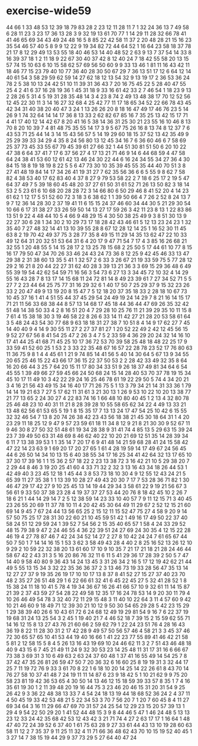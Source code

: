 # exercise-wide59
44
66
1
33
48
53
12
39
18
79
83
28
2
23
12
11
28
11
7
1
32
24
36
13
7
49
58
6
28
11
23
3
23
17
36
13
28
3
9
32
19
13
61
70
77
1
14
29
11
28
32
66
78
41
41
46
65
69
34
43
49
24
48
16
5
8
85
22
42
58
11
37
2
20
48
28
21
15
16
23
35
54
46
57
40
5
8
9
9
12
22
9
19
34
82
72
44
64
52
1
16
64
23
58
18
37
78
21
17
8
12
29
49
13
53
55
18
40
46
53
14
40
48
52
2
63
9
13
7
37
54
14
33
8
16
39
37
18
1
2
11
18
9
22
67
30
40
37
42
8
12
40
24
7
18
42
55
58
20
13
15
57
74
15
10
63
6
10
15
58
62
57
69
56
50
60
9
9
33
13
46
1
81
11
16
43
42
11
18
46
77
15
23
79
40
10
77
36
40
28
30
50
67
29
7
36
13
51
17
12
6
64
12
14
40
61
54
3
58
29
59
62
59
14
27
62
18
12
13
54
32
9
13
19
17
2
36
53
36
24
78
2
5
38
10
13
24
42
51
10
11
39
31
36
43
7
20
16
75
45
22
5
28
40
47
55
25
4
2
41
6
37
16
28
19
36
1
45
31
18
9
33
16
61
42
33
2
7
46
54
1
18
23
9
13
2
28
26
5
31
4
5
19
31
28
35
48
14
3
4
23
8
74
2
49
13
48
38
17
70
12
52
56
12
45
22
30
11
3
14
16
27
32
68
4
25
42
77
11
17
18
65
34
52
22
66
78
43
45
42
34
31
40
38
20
40
47
3
24
1
13
26
26
20
8
18
16
47
49
17
46
76
23
5
14
26
9
1
74
32
64
14
14
17
36
8
13
33
2
62
82
67
85
16
7
35
25
13
42
15
17
71
4
41
17
40
12
14
42
67
8
20
41
16
5
38
14
36
31
25
30
21
23
55
16
10
46
8
13
70
8
20
10
39
7
4
81
48
75
35
55
14
17
3
9
5
67
75
26
16
8
13
74
8
12
37
7
6
43
53
71
25
44
14
3
14
15
43
56
57
5
14
19
29
60
18
15
37
52
13
42
35
49
9
25
29
39
33
34
29
4
35
8
24
56
80
13
12
45
34
16
7
6
36
60
46
6
7
58
69
25
37
73
45
33
55
67
79
45
39
61
27
66
32
1
44
51
30
81
51
50
6
20
10
22
47
38
6
64
37
41
7
17
6
37
56
27
4
17
13
21
71
46
9
14
6
44
68
59
4
47
58
64
24
38
41
53
60
12
61
42
13
46
24
30
22
44
6
16
24
34
55
34
27
36
4
30
84
15
18
8
19
18
19
8
22
5
5
6
47
73
30
10
35
39
45
55
35
44
40
70
51
3
8
27
41
48
19
84
14
17
34
26
41
19
31
27
7
62
35
56
36
6
6
5
55
9
8
62
7
58
82
4
38
53
40
17
62
83
40
4
37
8
27
9
79
53
58
22
2
7
18
6
25
17
2
19
5
47
64
37
49
7
5
39
18
60
45
48
20
37
27
61
50
31
61
52
71
26
13
50
82
3
18
14
53
2
5
23
61
6
10
68
20
28
28
72
3
14
66
80
6
50
29
46
8
41
52
20
4
14
23
61
62
1
12
17
5
51
52
60
72
3
18
3
6
38
62
1
1
39
50
66
4
7
26
2
52
8
24
13
7
9
7
12
36
14
28
30
2
37
19
41
11
6
15
15
24
37
46
60
34
44
30
5
21
29
30
54
10
66
6
17
31
38
27
33
26
59
50
14
13
27
17
59
26
3
42
11
23
8
13
1
22
83
86
13
51
9
22
4
48
44
10
5
4
66
9
48
29
15
4
30
50
38
25
49
9
3
8
51
30
13
9
22
27
30
6
28
1
34
30
2
10
29
73
17
18
28
42
43
46
61
5
12
13
23
24
23
1
32
35
40
7
27
48
32
14
41
13
10
39
55
28
8
67
12
28
12
14
25
1
16
52
30
11
45
63
8
2
19
70
42
49
37
75
3
28
77
35
8
49
15
11
29
14
35
13
62
47
22
10
33
49
12
64
31
20
32
51
53
64
31
6
4
20
17
9
47
71
54
7
17
4
3
85
16
26
68
21
32
55
1
20
48
55
5
14
15
28
17
2
13
25
78
15
68
2
25
50
5
17
44
61
10
77
8
15
16
17
79
50
47
34
70
26
33
46
24
43
24
73
36
8
12
25
9
42
45
46
33
13
47
29
38
2
31
38
60
13
35
5
41
1
32
57
2
6
33
3
26
67
21
19
33
59
75
5
77
28
12
29
2
16
21
8
20
44
22
27
31
62
40
28
3
39
13
21
36
3
3
69
15
29
36
48
6
49
55
39
19
54
42
62
54
59
71
16
56
3
54
73
6
27
13
3
34
45
72
10
32
4
14
29
55
16
43
28
7
8
13
17
14
15
68
11
24
72
81
14
8
49
23
39
61
7
27
34
52
71
5
5
27
7
2
23
44
64
25
75
77
31
16
29
32
6
1
40
17
50
7
25
29
37
9
15
32
23
26
33
2
20
47
49
9
13
19
20
8
15
47
7
5
12
18
20
37
35
18
33
2
28
18
10
67
73
10
45
37
16
1
41
4
51
55
44
37
45
29
54
24
49
19
24
14
29
7
8
21
16
14
15
17
71
21
11
56
33
68
38
44
8
57
13
14
68
17
45
18
44
36
44
47
69
26
35
32
42
51
48
14
38
50
33
4
2
8
16
51
20
4
7
29
28
10
25
76
11
21
39
29
35
10
11
15
8
7
61
4
15
38
18
30
3
19
46
58
22
8
26
6
33
14
11
42
27
21
28
20
53
58
61
64
3
5
48
24
43
54
30
77
68
9
63
18
18
31
27
38
7
10
51
8
4
14
9
17
62
27
7
45
14
40
40
9
4
14
9
30
55
11
27
2
27
37
81
27
1
20
52
22
49
2
42
12
45
56
15
9
52
27
67
56
8
41
54
25
47
2
26
3
4
7
5
2
33
59
4
36
29
20
24
32
14
16
10
17
41
44
25
41
68
71
45
25
10
17
36
72
53
70
39
58
25
48
18
48
22
25
17
9
33
59
41
52
60
25
1
53
2
3
33
22
35
48
67
16
57
22
28
78
23
52
17
76
80
63
11
36
75
9
8
1
4
4
45
61
1
21
9
74
85
14
41
56
5
40
14
30
64
5
67
13
9
34
55
20
65
25
46
15
22
43
66
17
36
15
22
37
50
53
2
2
28
42
33
49
32
35
8
64
16
20
66
44
3
25
7
64
20
15
11
17
80
34
33
51
9
26
18
37
49
81
34
64
6
54
45
55
1
39
49
66
27
59
45
66
24
50
68
24
15
14
28
40
53
70
37
78
19
15
34
45
10
17
11
49
10
3
42
22
29
24
16
25
46
78
61
19
22
29
50
5
74
4
34
20
21
3
4
16
21
56
43
49
15
34
16
40
17
71
26
75
5
1
13
3
79
34
21
14
31
33
36
1
79
14
14
19
21
63
7
27
5
17
62
11
31
61
3
21
30
13
1
26
9
53
10
22
10
20
13
38
77
21
77
13
65
2
24
30
27
4
22
83
74
16
1
66
48
10
80
40
45
1
2
13
4
32
80
78
25
46
48
23
10
40
31
11
21
8
28
39
28
10
55
58
65
62
34
22
4
49
13
33
21
13
48
62
56
61
53
65
5
19
1
8
15
35
17
7
13
13
24
17
47
54
25
10
42
6
15
55
32
32
46
54
7
13
8
20
74
26
38
42
23
43
56
18
38
21
45
30
18
64
31
1
4
20
23
29
11
18
25
12
9
47
9
57
23
59
61
18
11
34
8
12
9
21
8
21
30
30
9
52
67
11
9
46
30
8
27
50
32
51
48
61
19
34
28
38
9
31
41
74
4
85
13
5
29
63
15
39
24
23
7
39
49
50
63
31
48
69
8
46
62
40
22
10
20
21
69
12
51
35
14
28
39
34
6
11
7
13
38
39
53
1
1
35
14
7
20
17
6
9
41
48
14
21
59
68
28
41
24
15
58
42
47
22
14
23
63
9
1
69
20
17
20
27
65
1
61
4
28
19
59
14
17
49
67
24
56
45
44
6
26
50
14
34
10
13
15
6
40
38
55
34
17
16
25
34
41
42
64
32
13
17
65
10
37
30
17
39
16
1
1
15
36
2
57
18
22
2
23
13
38
72
3
16
42
21
10
5
29
38
20
7
2
29
44
8
46
3
19
20
25
41
60
4
33
71
32
2
32
3
13
16
43
34
18
26
44
53
1
42
49
40
3
23
45
12
18
1
45
44
3
8
53
73
18
10
30
4
9
12
55
12
43
24
21
5
65
39
11
27
35
38
1
1
13
39
10
28
27
49
43
20
30
7
17
7
53
28
36
71
82
1
30
46
47
29
17
42
27
9
10
25
45
13
14
19
44
29
34
3
58
61
22
9
19
21
56
67
3
56
61
9
33
50
37
38
23
28
4
19
37
37
27
53
44
20
76
8
18
42
45
10
2
26
7
18
6
21
1
44
14
29
14
7
2
5
12
38
59
14
23
33
10
40
57
7
9
11
12
15
71
3
40
45
23
26
55
20
69
11
37
78
10
11
4
20
42
45
30
64
49
11
29
67
2
52
12
15
21
60
69
14
9
45
7
67
24
44
13
56
65
25
2
15
12
11
15
52
47
75
27
4
58
9
20
9
14
57
50
75
25
17
28
31
30
22
60
21
10
45
59
51
42
1
49
16
17
49
50
22
37
40
58
24
51
12
29
59
24
1
39
52
7
54
56
2
15
35
40
65
57
1
58
4
24
33
29
52
48
15
79
38
9
47
2
24
46
55
4
36
22
39
51
24
27
69
24
30
35
4
12
15
22
28
46
19
4
27
78
87
46
7
42
24
34
52
14
27
2
27
8
10
42
24
24
7
61
65
67
44
50
7
50
1
7
14
14
16
15
1
53
3
62
3
58
49
43
28
4
40
2
8
25
16
52
13
26
12
10
9
29
2
10
59
22
32
38
20
13
61
60
17
10
9
10
35
7
21
17
21
18
21
28
24
46
44
58
67
42
2
43
31
3
5
16
20
86
76
32
11
6
11
5
41
29
36
17
28
39
2
50
5
7
47
14
40
9
58
40
80
9
36
43
14
24
13
45
3
31
26
34
2
16
5
17
12
19
42
62
21
44
49
5
55
13
15
34
3
32
22
35
36
36
37
2
3
13
46
73
19
33
28
56
47
35
13
14
12
27
27
37
9
19
35
26
19
17
10
10
17
13
8
37
8
41
52
27
15
27
37
40
23
70
48
2
35
27
26
51
48
29
1
6
22
66
61
32
41
6
45
22
45
27
5
32
41
28
52
1
8
15
38
24
11
18
10
41
5
78
4
19
34
36
67
16
26
41
66
57
10
9
32
61
11
14
15
87
21
39
2
37
43
59
27
54
28
22
49
58
12
35
17
16
24
78
53
14
9
20
30
11
79
4
10
26
46
49
54
78
3
32
40
72
11
29
15
48
3
11
40
10
22
64
3
11
4
57
60
9
42
10
21
46
60
9
18
49
71
12
39
30
21
10
12
9
50
30
54
65
29
28
5
42
23
15
29
1
29
38
39
40
26
6
10
43
61
72
6
24
68
12
49
19
29
81
54
9
16
7
6
22
37
19
19
68
31
24
13
25
54
3
2
45
1
19
40
21
7
4
46
52
18
7
39
15
2
15
59
62
55
71
14
16
12
15
8
13
27
43
76
21
60
66
2
59
62
79
1
22
24
23
51
76
4
28
16
43
36
19
8
22
11
28
30
31
2
17
42
28
9
49
57
50
56
57
46
4
58
21
3
3
45
37
46
72
30
65
57
65
10
41
53
44
19
40
16
66
1
41
22
23
77
55
89
41
46
42
21
58
5
81
2
12
58
15
5
8
4
5
26
13
16
43
19
69
10
24
46
62
11
3
2
7
51
43
46
48
18
40
9
43
15
6
7
45
21
49
11
24
9
32
30
53
23
14
25
48
11
31
17
31
16
6
66
67
73
38
3
69
31
3
10
6
49
63
2
63
24
37
60
48
1
37
41
16
55
49
14
54
25
7
8
37
42
47
35
26
81
26
59
47
50
7
20
36
32
6
16
60
25
8
19
19
31
3
32
44
17
25
7
11
19
72
76
9
33
3
61
70
8
22
1
6
18
10
20
14
25
14
22
26
61
8
43
70
14
76
27
58
10
37
41
48
7
24
19
11
11
14
87
6
23
9
18
42
5
1
10
21
62
9
9
75
20
58
23
81
19
42
36
53
65
4
30
50
14
13
46
12
15
18
59
39
33
57
8
35
1
7
4
16
35
61
19
30
1
2
11
39
48
20
19
16
44
75
3
23
46
20
46
15
31
20
31
54
9
25
26
42
9
3
36
22
48
38
13
33
7
4
54
24
18
13
19
44
18
68
52
36
24
2
4
37
11
4
50
45
19
33
42
53
48
21
5
22
34
53
3
70
7
56
20
7
1
20
7
60
45
8
4
11
27
69
34
64
3
16
11
29
66
47
69
70
31
57
24
25
54
12
29
23
15
20
57
39
13
1
29
4
9
54
22
50
29
20
1
41
52
44
48
15
3
9
8
44
46
5
47
1
46
24
48
5
13
13
23
12
33
24
42
35
68
42
53
12
43
42
3
21
71
74
4
27
2
63
17
17
1
16
64
1
48
47
40
72
24
39
52
6
37
40
1
61
75
63
28
9
27
33
61
44
43
13
10
19
28
60
63
58
11
12
2
7
35
37
9
11
25
11
32
4
11
71
66
36
48
62
43
70
10
15
19
52
40
45
1
3
27
14
7
38
15
19
44
29
9
37
73
29
5
27
64
40
47
24
